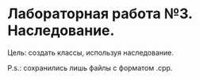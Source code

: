 # Лабораторная работа №3. Наследование.

Цель: создать классы, используя наследование.

P.s.: сохранились лишь файлы с форматом .cpp.
